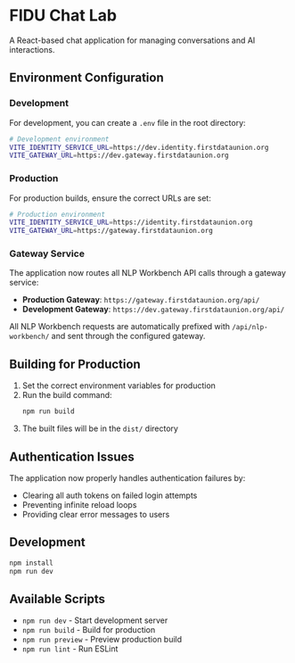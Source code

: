 # FIDU Chat Lab

A React-based chat application for managing conversations and AI interactions.

## Environment Configuration

### Development
For development, you can create a `.env` file in the root directory:

```bash
# Development environment
VITE_IDENTITY_SERVICE_URL=https://dev.identity.firstdataunion.org
VITE_GATEWAY_URL=https://dev.gateway.firstdataunion.org
```

### Production
For production builds, ensure the correct URLs are set:

```bash
# Production environment
VITE_IDENTITY_SERVICE_URL=https://identity.firstdataunion.org
VITE_GATEWAY_URL=https://gateway.firstdataunion.org
```

### Gateway Service
The application now routes all NLP Workbench API calls through a gateway service:
- **Production Gateway**: `https://gateway.firstdataunion.org/api/`
- **Development Gateway**: `https://dev.gateway.firstdataunion.org/api/`

All NLP Workbench requests are automatically prefixed with `/api/nlp-workbench/` and sent through the configured gateway.

## Building for Production

1. Set the correct environment variables for production
2. Run the build command:
   ```bash
   npm run build
   ```
3. The built files will be in the `dist/` directory

## Authentication Issues

The application now properly handles authentication failures by:
- Clearing all auth tokens on failed login attempts
- Preventing infinite reload loops
- Providing clear error messages to users

## Development

```bash
npm install
npm run dev
```

## Available Scripts

- `npm run dev` - Start development server
- `npm run build` - Build for production
- `npm run preview` - Preview production build
- `npm run lint` - Run ESLint 